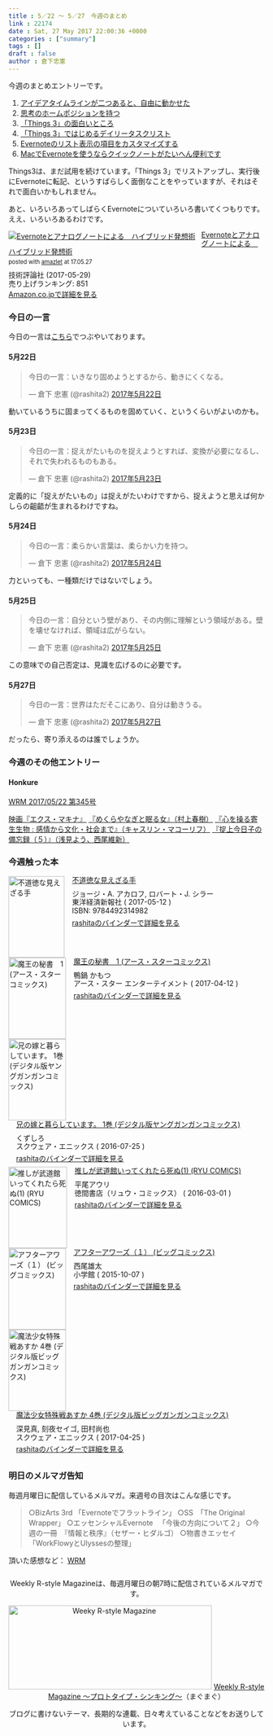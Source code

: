 ```yaml
---
title : 5／22 〜 5／27　今週のまとめ
link : 22174
date : Sat, 27 May 2017 22:00:36 +0000
categories : ["summary"]
tags : []
draft : false
author : 倉下忠憲
---
```


今週のまとめエントリーです。
 
<ol>
<li><a href="https://rashita.net/blog/?p=22104">アイデアタイムラインが二つあると、自由に動かせた</a></li>
<li><a href="https://rashita.net/blog/?p=22112">思考のホームポジションを持つ</a></li>
<li><a href="https://rashita.net/blog/?p=22118">「Things 3」の面白いところ</a></li>
<li><a href="https://rashita.net/blog/?p=22129">「Things 3」ではじめるデイリータスクリスト</a></li>
<li><a href="https://rashita.net/blog/?p=22151">Evernoteのリスト表示の項目をカスタマイズする</a></li>
<li><a href="https://rashita.net/blog/?p=22162">MacでEvernoteを使うならクイックノートがたいへん便利です</a></li>
</ol>

Things3は、まだ試用を続けています。「Things 3」でリストアップし、実行後にEvernoteに転記、というすばらしく面倒なことをやっていますが、それはそれで面白いかもしれません。

あと、いろいろあってしばらくEvernoteについていろいろ書いてくつもりです。ええ、いろいろあるわけです。

<div class="amazlet-box" style="margin-bottom:0px;"><div class="amazlet-image" style="float:left;margin:0px 12px 1px 0px;"><a href="http://www.amazon.co.jp/exec/obidos/ASIN/B0719S13KQ/rashita1000-22/ref=nosim/" name="amazletlink" target="_blank"><img src="https://images-fe.ssl-images-amazon.com/images/I/51iRTqdvRnL._SL160_.jpg" alt="Evernoteとアナログノートによる　ハイブリッド発想術" style="border: none;" /></a></div><div class="amazlet-info" style="line-height:120%; margin-bottom: 10px"><div class="amazlet-name" style="margin-bottom:10px;line-height:120%"><a href="http://www.amazon.co.jp/exec/obidos/ASIN/B0719S13KQ/rashita1000-22/ref=nosim/" name="amazletlink" target="_blank">Evernoteとアナログノートによる　ハイブリッド発想術</a><div class="amazlet-powered-date" style="font-size:80%;margin-top:5px;line-height:120%">posted with <a href="http://www.amazlet.com/" title="amazlet" target="_blank">amazlet</a> at 17.05.27</div></div><div class="amazlet-detail">技術評論社 (2017-05-29)<br />売り上げランキング: 851<br /></div><div class="amazlet-sub-info" style="float: left;"><div class="amazlet-link" style="margin-top: 5px"><a href="http://www.amazon.co.jp/exec/obidos/ASIN/B0719S13KQ/rashita1000-22/ref=nosim/" name="amazletlink" target="_blank">Amazon.co.jpで詳細を見る</a></div></div></div><div class="amazlet-footer" style="clear: left"></div></div>


<h3>今日の一言</h3>

今日の一言は<a href="http://twitter.com/rashita2 ">こちら</a>でつぶやいております。

<h4>5月22日</h4>

<blockquote class="twitter-tweet" data-lang="ja"><p lang="ja" dir="ltr">今日の一言：いきなり固めようとするから、動きにくくなる。</p>&mdash; 倉下 忠憲 (@rashita2) <a href="https://twitter.com/rashita2/status/866523102456324096">2017年5月22日</a></blockquote>
<script async src="//platform.twitter.com/widgets.js" charset="utf-8"></script>

動いているうちに固まってくるものを固めていく、というくらいがよいのかも。

<h4>5月23日</h4>

<blockquote class="twitter-tweet" data-lang="ja"><p lang="ja" dir="ltr">今日の一言：捉えがたいものを捉えようとすれば、変換が必要になるし、それで失われるものもある。</p>&mdash; 倉下 忠憲 (@rashita2) <a href="https://twitter.com/rashita2/status/866918751211364352">2017年5月23日</a></blockquote>
<script async src="//platform.twitter.com/widgets.js" charset="utf-8"></script>

定義的に「捉えがたいもの」は捉えがたいわけですから、捉えようと思えば何かしらの齟齬が生まれるわけですね。

<h4>5月24日</h4>

<blockquote class="twitter-tweet" data-lang="ja"><p lang="ja" dir="ltr">今日の一言：柔らかい言葉は、柔らかい力を持つ。</p>&mdash; 倉下 忠憲 (@rashita2) <a href="https://twitter.com/rashita2/status/867273809241399296">2017年5月24日</a></blockquote>
<script async src="//platform.twitter.com/widgets.js" charset="utf-8"></script>

力といっても、一種類だけではないでしょう。

<h4>5月25日</h4>

<blockquote class="twitter-tweet" data-lang="ja"><p lang="ja" dir="ltr">今日の一言：自分という壁があり、その内側に理解という領域がある。壁を壊せなければ、領域は広がらない。</p>&mdash; 倉下 忠憲 (@rashita2) <a href="https://twitter.com/rashita2/status/867641896167813120">2017年5月25日</a></blockquote>
<script async src="//platform.twitter.com/widgets.js" charset="utf-8"></script>

この意味での自己否定は、見識を広げるのに必要です。

<h4>5月27日</h4>

<blockquote class="twitter-tweet" data-lang="ja"><p lang="ja" dir="ltr">今日の一言：世界はただそこにあり、自分は動きうる。</p>&mdash; 倉下 忠憲 (@rashita2) <a href="https://twitter.com/rashita2/status/868307645857320960">2017年5月27日</a></blockquote>
<script async src="//platform.twitter.com/widgets.js" charset="utf-8"></script>

だったら、寄り添えるのは誰でしょうか。

<h3>今週のその他エントリー</h3>

<H4>Honkure</H4>

<a href="http://honkure.net/rbook/archives/2060">WRM 2017/05/22 第345号</a>

<a href="http://honkure.net/rbook/archives/2063">映画『エクス・マキナ』</a>
<a href="http://honkure.net/rbook/archives/2069">『めくらやなぎと眠る女』（村上春樹）</a>
<a href="http://honkure.net/rbook/archives/2075">『心を操る寄生生物 : 感情から文化・社会まで』（キャスリン・マコーリフ）</a>
<a href="http://honkure.net/rbook/archives/2080">『掟上今日子の備忘録（５）』（浅見よう、西尾維新）</a>

<H3>今週触った本</H3>

<div class="mm-middle" style="margin-bottom:0px;"><div class="mm-image" style="float:left;"><a href="http://www.amazon.co.jp/exec/obidos/ASIN/4492314989/rashita1000-22 /ref=nosim" target="_blank"><img src="https://images-fe.ssl-images-amazon.com/images/I/61W-lAubY3L._SL160_.jpg" alt="不道徳な見えざる手" title="不道徳な見えざる手" width="110" height="160" border="0" /></a></div><div class="mm-content" style="float:left;margin-left:15px;line-height:120%"><div class="mm-title" style="line-height:120%"><a href="http://www.amazon.co.jp/exec/obidos/ASIN/4492314989/rashita1000-22 /ref=nosim" target="_blank">不道徳な見えざる手</a></div><div class="mm-detail" style="margin-top:10px;">ジョージ・A. アカロフ, ロバート・J. シラー<br />東洋経済新報社 ( 2017-05-12 )<br />ISBN: 9784492314982<br /><div style="margin:7px 0px"><a href="http://mediamarker.net/u/rashita/?asin=4492314989" target="_blank">rashitaのバインダーで詳細を見る</a></div></div></div><div style="clear:left"></div></div>


<div class="mm-middle" style="margin-bottom:0px;"><div class="mm-image" style="float:left;"><a href="http://www.amazon.co.jp/exec/obidos/ASIN/B06Y52LP69/rashita1000-22 /ref=nosim" target="_blank"><img src="https://images-fe.ssl-images-amazon.com/images/I/61BEzR2yhhL._SL160_.jpg" alt="魔王の秘書　1 (アース・スターコミックス)" title="魔王の秘書　1 (アース・スターコミックス)" width="113" height="160" border="0" /></a></div><div class="mm-content" style="float:left;margin-left:15px;line-height:120%"><div class="mm-title" style="line-height:120%"><a href="http://www.amazon.co.jp/exec/obidos/ASIN/B06Y52LP69/rashita1000-22 /ref=nosim" target="_blank">魔王の秘書　1 (アース・スターコミックス)</a></div><div class="mm-detail" style="margin-top:10px;">鴨鍋 かもつ<br />アース・スター エンターテイメント ( 2017-04-12 )<br /><div style="margin:7px 0px"><a href="http://mediamarker.net/u/rashita/?asin=B06Y52LP69" target="_blank">rashitaのバインダーで詳細を見る</a></div></div></div><div style="clear:left"></div></div>

<div class="mm-middle" style="margin-bottom:0px;"><div class="mm-image" style="float:left;"><a href="http://www.amazon.co.jp/exec/obidos/ASIN/B01HR6BGA2/rashita1000-22 /ref=nosim" target="_blank"><img src="https://images-fe.ssl-images-amazon.com/images/I/51-lXVUuPlL._SL160_.jpg" alt="兄の嫁と暮らしています。 1巻 (デジタル版ヤングガンガンコミックス)" title="兄の嫁と暮らしています。 1巻 (デジタル版ヤングガンガンコミックス)" width="113" height="160" border="0" /></a></div><div class="mm-content" style="float:left;margin-left:15px;line-height:120%"><div class="mm-title" style="line-height:120%"><a href="http://www.amazon.co.jp/exec/obidos/ASIN/B01HR6BGA2/rashita1000-22 /ref=nosim" target="_blank">兄の嫁と暮らしています。 1巻 (デジタル版ヤングガンガンコミックス)</a></div><div class="mm-detail" style="margin-top:10px;">くずしろ<br />スクウェア・エニックス ( 2016-07-25 )<br /><div style="margin:7px 0px"><a href="http://mediamarker.net/u/rashita/?asin=B01HR6BGA2" target="_blank">rashitaのバインダーで詳細を見る</a></div></div></div><div style="clear:left"></div></div>


<div class="mm-middle" style="margin-bottom:0px;"><div class="mm-image" style="float:left;"><a href="http://www.amazon.co.jp/exec/obidos/ASIN/B01C5J9WNY/rashita1000-22 /ref=nosim" target="_blank"><img src="https://images-fe.ssl-images-amazon.com/images/I/612g5JutzKL._SL160_.jpg" alt="推しが武道館いってくれたら死ぬ(1) (RYU COMICS)" title="推しが武道館いってくれたら死ぬ(1) (RYU COMICS)" width="115" height="160" border="0" /></a></div><div class="mm-content" style="float:left;margin-left:15px;line-height:120%"><div class="mm-title" style="line-height:120%"><a href="http://www.amazon.co.jp/exec/obidos/ASIN/B01C5J9WNY/rashita1000-22 /ref=nosim" target="_blank">推しが武道館いってくれたら死ぬ(1) (RYU COMICS)</a></div><div class="mm-detail" style="margin-top:10px;">平尾アウリ<br />徳間書店（リュウ・コミックス） ( 2016-03-01 )<br /><div style="margin:7px 0px"><a href="http://mediamarker.net/u/rashita/?asin=B01C5J9WNY" target="_blank">rashitaのバインダーで詳細を見る</a></div></div></div><div style="clear:left"></div></div>

<div class="mm-middle" style="margin-bottom:0px;"><div class="mm-image" style="float:left;"><a href="http://www.amazon.co.jp/exec/obidos/ASIN/B0166JREV6/rashita1000-22 /ref=nosim" target="_blank"><img src="https://images-fe.ssl-images-amazon.com/images/I/51SkyRKJydL._SL160_.jpg" alt="アフターアワーズ（１） (ビッグコミックス)" title="アフターアワーズ（１） (ビッグコミックス)" width="113" height="160" border="0" /></a></div><div class="mm-content" style="float:left;margin-left:15px;line-height:120%"><div class="mm-title" style="line-height:120%"><a href="http://www.amazon.co.jp/exec/obidos/ASIN/B0166JREV6/rashita1000-22 /ref=nosim" target="_blank">アフターアワーズ（１） (ビッグコミックス)</a></div><div class="mm-detail" style="margin-top:10px;">西尾雄太<br />小学館 ( 2015-10-07 )<br /><div style="margin:7px 0px"><a href="http://mediamarker.net/u/rashita/?asin=B0166JREV6" target="_blank">rashitaのバインダーで詳細を見る</a></div></div></div><div style="clear:left"></div></div>

<div class="mm-middle" style="margin-bottom:0px;"><div class="mm-image" style="float:left;"><a href="http://www.amazon.co.jp/exec/obidos/ASIN/B06XZNNPFX/rashita1000-22 /ref=nosim" target="_blank"><img src="https://images-fe.ssl-images-amazon.com/images/I/614uosnRYeL._SL160_.jpg" alt="魔法少女特殊戦あすか 4巻 (デジタル版ビッグガンガンコミックス)" title="魔法少女特殊戦あすか 4巻 (デジタル版ビッグガンガンコミックス)" width="113" height="160" border="0" /></a></div><div class="mm-content" style="float:left;margin-left:15px;line-height:120%"><div class="mm-title" style="line-height:120%"><a href="http://www.amazon.co.jp/exec/obidos/ASIN/B06XZNNPFX/rashita1000-22 /ref=nosim" target="_blank">魔法少女特殊戦あすか 4巻 (デジタル版ビッグガンガンコミックス)</a></div><div class="mm-detail" style="margin-top:10px;">深見真, 刻夜セイゴ, 田村尚也<br />スクウェア・エニックス ( 2017-04-25 )<br /><div style="margin:7px 0px"><a href="http://mediamarker.net/u/rashita/?asin=B06XZNNPFX" target="_blank">rashitaのバインダーで詳細を見る</a></div></div></div><div style="clear:left"></div></div>


<h3>明日のメルマガ告知</h3>

毎週月曜日に配信しているメルマガ。来週号の目次はこんな感じです。

<blockquote>
○BizArts 3rd 「Evernoteでフラットライン」
○SS　「The Original Wrapper」
○エッセンシャルEvernote 　「今後の方向について２」
○今週の一冊　『情報と秩序』（セザー・ヒダルゴ）
○物書きエッセイ　「WorkFlowyとUlyssesの整理」
</blockquote>


頂いた感想など：
<a class="twitter-timeline"  href="https://twitter.com/rashita2/timelines/427262290753097729"  data-widget-id="427265271171010561">WRM</a>
    <script>!function(d,s,id){var js,fjs=d.getElementsByTagName(s)[0],p=/^http:/.test(d.location)?'http':'https';if(!d.getElementById(id)){js=d.createElement(s);js.id=id;js.src=p+"://platform.twitter.com/widgets.js";fjs.parentNode.insertBefore(js,fjs);}}(document,"script","twitter-wjs");</script>


<div style="text-align:center;margin-top:25px;">
Weekly R-style Magazineは、毎週月曜日の朝7時に配信されているメルマガです。

<a href="http://www.mag2.com/m/0001185133.html" target="_blank"><img src="https://rashita.net/blog/wp-content/uploads/2010/09/mmbanner.jpg" alt="Weeky R-style Magazine" width="400" height="165" class="alignnone size-full wp-image-12201" /></a>
<a href="http://www.mag2.com/m/0001185133.html" target="_blank">Weekly R-style Magazine ～プロトタイプ・シンキング～</a>（まぐまぐ）

ブログに書けないテーマ、長期的な連載、日々考えていることなどをお送りしています。
</div> 